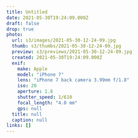 ```yaml
---
title: Untitled
date: 2021-05-30T19:24:09.000Z
draft: false
drop: true
photo:
  url: s3/images/2021-05-30-12-24-09.jpg
  thumb: s3/thumbs/2021-05-30-12-24-09.jpg
  preview: s3/previews/2021-05-30-12-24-09.jpg
  created: 2021-05-30T19:24:09.000Z
  exif:
    make: Apple
    model: "iPhone 7"
    lens: "iPhone 7 back camera 3.99mm f/1.8"
    iso: 20
    aperture: 1.8
    shutter_speed: 1/610
    focal_length: "4.0 mm"
    gps: null
  title: null
  caption: null
links: []
---
```


